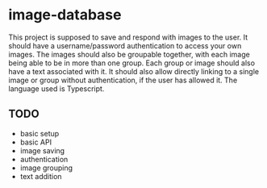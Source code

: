 # image-database

This project is supposed to save and respond with images to the user. It should have a username/password authentication to access your own images. The images should also be groupable together, with each image being able to be in more than one group. Each group or image should also have a text associated with it. It should also allow directly linking to a single image or group without authentication, if the user has allowed it. The language used is Typescript.

## TODO

* basic setup
* basic API
* image saving
* authentication
* image grouping
* text addition
